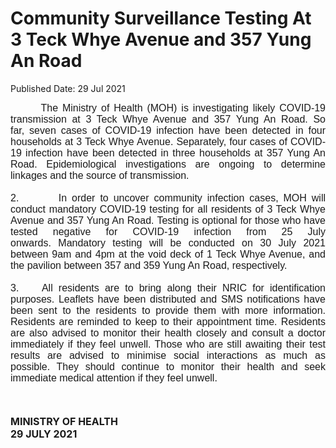 <html>
    <meta http-equiv="Content-Type" content="text/html; charset=utf-8"/>
    <meta charset="utf-8"/>
    <title> Community Surveillance Testing At  3 Teck Whye Avenue and 357 Yung An Road </title>
    <body><h1> Community Surveillance Testing At  3 Teck Whye Avenue and 357 Yung An Road </h1>
    <p>Published Date: 29 Jul 2021</p> <p class="Default" style="margin: 0cm; font-family: Arial, sans-serif; text-align: justify;"><span style="font-family: Arial;"><span style="font-size: 16px;">&nbsp; &nbsp; &nbsp; &nbsp;The Ministry of Health (MOH) is investigating likely COVID-19 transmission at 3 Teck Whye Avenue and 357 Yung An Road. So far,&nbsp;seven cases of COVID-19 infection have been detected in four households at&nbsp;3 Teck Whye Avenue. Separately, four cases of COVID-19 infection have been detected in three households at 357 Yung An Road.&nbsp;<span>Epidemiological investigations are ongoing to determine linkages and the source of transmission.</span></span></span></p><p style="margin: 0cm; font-size: 11pt; font-family: Calibri, sans-serif; text-align: justify;"><span style="font-size: 16px;"><span style="font-family: Arial;">&nbsp;</span></span></p><p style="margin: 0cm; font-size: 11pt; font-family: Calibri, sans-serif; text-align: justify;"><span style="font-size: 16px;"><span style="font-family: Arial;">2. &nbsp; &nbsp; &nbsp; &nbsp;In&nbsp;order to uncover community infection cases, MOH&nbsp;will conduct mandatory&nbsp;COVID-19&nbsp;testing for all residents of 3 Teck Whye Avenue and 357 Yung An Road.&nbsp;Testing is optional for those who have tested negative for COVID-19 infection from 25 July onwards.&nbsp;Mandatory testing will be conducted&nbsp;on 30 July 2021 between 9am and 4pm at the void deck of 1 Teck Whye Avenue, and the pavilion between 357 and 359 Yung An Road, respectively.&nbsp;</span></span></p><p style="margin: 0cm; font-size: 11pt; font-family: Calibri, sans-serif;"><span style="font-size: 16px;"><span style="font-family: Arial;">&nbsp;</span></span></p><p style="margin: 0cm; font-size: 11pt; font-family: Calibri, sans-serif; text-align: justify;"><span style="font-size: 16px;"><span style="font-family: Arial;">3. &nbsp; &nbsp;All residents are to bring along their NRIC for identification purposes.<strong><span style="color: rgb(0, 112, 192);">&nbsp;</span></strong>Leaflets have been distributed and SMS notifications have been sent to the residents to provide them with more information. Residents are reminded to keep to their appointment time. Residents are also advised to monitor their health closely and consult a doctor immediately if they feel unwell. Those who are still awaiting their test results are advised to minimise social interactions as much as possible. They should continue to monitor their health and seek immediate medical attention if they feel unwell.</span></span></p><p style="margin: 0cm; font-size: 11pt; font-family: Calibri, sans-serif; text-align: justify;"><span style="font-size: 16px;"><span style="font-family: Arial;">&nbsp;</span></span></p><p style="margin: 0cm; font-size: 11pt; font-family: Calibri, sans-serif;"><span style="font-size: 16px;"><span style="font-family: Arial;"><strong>&nbsp;</strong></span></span></p><p><span style="font-size: 16px;"><strong>MINISTRY OF HEALTH&nbsp;<br></strong></span><strong><span style="font-size: 16px;">29 JULY 2021</span></strong></p><p style="margin: 0cm; font-size: 11pt; font-family: Calibri, sans-serif;"><div></div><br></p></body>
</html>